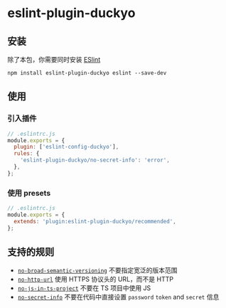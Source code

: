# eslint-plugin-duckyo

## 安装

除了本包，你需要同时安装 [ESlint](https://eslint.org/)

```shell
npm install eslint-plugin-duckyo eslint --save-dev
```

## 使用

### 引入插件

```js
// .eslintrc.js
module.exports = {
  plugin: ['eslint-config-duckyo'],
  rules: {
    'eslint-plugin-duckyo/no-secret-info': 'error',
  },
};
```

### 使用 presets

```js
// .eslintrc.js
module.exports = {
  extends: 'plugin:eslint-plugin-duckyo/recommended',
};
```

## 支持的规则

- [`no-broad-semantic-versioning`](https://neo-of-matrix.github.io/duckyo/plugin/no-broad-semantic-versioning.html) 不要指定宽泛的版本范围
- [`no-http-url`](https://neo-of-matrix.github.io/duckyo/plugin/no-http-url.html) 使用 HTTPS 协议头的 URL，而不是 HTTP
- [`no-js-in-ts-project`](https://neo-of-matrix.github.io/duckyo/plugin/no-js-in-ts-project.html) 不要在 TS 项目中使用 JS
- [`no-secret-info`](https://neo-of-matrix.github.io/duckyo/plugin/no-secret-info.html) 不要在代码中直接设置 `password` `token` and `secret` 信息
